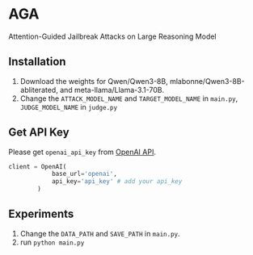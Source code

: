 # AGA
Attention-Guided Jailbreak Attacks on Large Reasoning Model



## Installation

1. Download the weights for Qwen/Qwen3-8B, mlabonne/Qwen3-8B-abliterated, and meta-llama/Llama-3.1-70B.
2. Change the ```ATTACK_MODEL_NAME``` and ```TARGET_MODEL_NAME``` in ```main.py```, ```JUDGE_MODEL_NAME``` in ```judge.py```



## Get API Key

Please get ```openai_api_key``` from [OpenAI API](https://platform.openai.com/docs/overview).

```python
client = OpenAI(
            base_url='openai',
            api_key='api_key' # add your api_key
        )
```



## Experiments

1. Change the ```DATA_PATH``` and ```SAVE_PATH``` in ```main.py```.
2. run ```python main.py```
